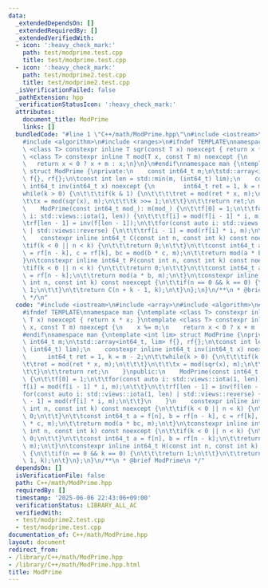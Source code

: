 ```yaml
---
data:
  _extendedDependsOn: []
  _extendedRequiredBy: []
  _extendedVerifiedWith:
  - icon: ':heavy_check_mark:'
    path: test/modprime.test.cpp
    title: test/modprime.test.cpp
  - icon: ':heavy_check_mark:'
    path: test/modprime2.test.cpp
    title: test/modprime2.test.cpp
  _isVerificationFailed: false
  _pathExtension: hpp
  _verificationStatusIcon: ':heavy_check_mark:'
  attributes:
    document_title: ModPrime
    links: []
  bundledCode: "#line 1 \"C++/math/ModPrime.hpp\"\n#include <iostream>\n#include <array>\n\
    #include <algorithm>\n#include <ranges>\n#ifndef TEMPLATE\nnamespace man {\ntemplate\
    \ <class T> constexpr inline T sqr(const T x) noexcept { return x * x; }\ntemplate\
    \ <class T> constexpr inline T mod(T x, const T m) noexcept {\n    x %= m;\n \
    \   return x < 0 ? x + m : x;\n}\n}\n#endif\nnamespace man {\ntemplate <int lim>\
    \ struct ModPrime {\nprivate:\n    const int64_t m;\n\tstd::array<int64_t, lim>\
    \ f{}, rf{};\n\tconst int len = std::min(m, (int64_t) lim);\n    constexpr inline\
    \ int64_t inv(int64_t x) noexcept {\n        int64_t ret = 1, k = m - 2;\n\t\t\
    while(k > 0) {\n\t\t\tif(k & 1) {\n\t\t\t\tret = mod(ret * x, m);\n\t\t\t}\n\t\
    \t\tx = mod(sqr(x), m);\n\t\t\tk >>= 1;\n\t\t}\n\t\treturn ret;\n    }\npublic:\n\
    \    ModPrime(const int64_t mod_): m(mod_) {\n\t\tf[0] = 1;\n\t\tfor(const auto\
    \ i: std::views::iota(1, len)) {\n\t\t\tf[i] = mod(f[i - 1] * i, m);\n\t\t}\n\t\
    \trf[len - 1] = inv(f[len - 1]);\n\t\tfor(const auto i: std::views::iota(1, len)\
    \ | std::views::reverse) {\n\t\t\trf[i - 1] = mod(rf[i] * i, m);\n\t\t}\n    }\n\
    \    constexpr inline int64_t C(const int n, const int k) const noexcept {\n\t\
    \tif(k < 0 || n < k) {\n\t\t\treturn 0;\n\t\t}\n\t\tconst int64_t a = f[n], b\
    \ = rf[n - k], c = rf[k], bc = mod(b * c, m);\n\t\treturn mod(a * bc, m);\n\t\
    }\n\tconstexpr inline int64_t P(const int n, const int k) const noexcept {\n\t\
    \tif(k < 0 || n < k) {\n\t\t\treturn 0;\n\t\t}\n\t\tconst int64_t a = f[n], b\
    \ = rf[n - k];\n\t\treturn mod(a * b, m);\n\t}\n\tconstexpr inline int64_t H(const\
    \ int n, const int k) const noexcept {\n\t\tif(n == 0 && k == 0) {\n\t\t\treturn\
    \ 1;\n\t\t}\n\t\treturn C(n + k - 1, k);\n\t}\n};\n}\n/**\n * @brief ModPrime\n\
    \ */\n"
  code: "#include <iostream>\n#include <array>\n#include <algorithm>\n#include <ranges>\n\
    #ifndef TEMPLATE\nnamespace man {\ntemplate <class T> constexpr inline T sqr(const\
    \ T x) noexcept { return x * x; }\ntemplate <class T> constexpr inline T mod(T\
    \ x, const T m) noexcept {\n    x %= m;\n    return x < 0 ? x + m : x;\n}\n}\n\
    #endif\nnamespace man {\ntemplate <int lim> struct ModPrime {\nprivate:\n    const\
    \ int64_t m;\n\tstd::array<int64_t, lim> f{}, rf{};\n\tconst int len = std::min(m,\
    \ (int64_t) lim);\n    constexpr inline int64_t inv(int64_t x) noexcept {\n  \
    \      int64_t ret = 1, k = m - 2;\n\t\twhile(k > 0) {\n\t\t\tif(k & 1) {\n\t\t\
    \t\tret = mod(ret * x, m);\n\t\t\t}\n\t\t\tx = mod(sqr(x), m);\n\t\t\tk >>= 1;\n\
    \t\t}\n\t\treturn ret;\n    }\npublic:\n    ModPrime(const int64_t mod_): m(mod_)\
    \ {\n\t\tf[0] = 1;\n\t\tfor(const auto i: std::views::iota(1, len)) {\n\t\t\t\
    f[i] = mod(f[i - 1] * i, m);\n\t\t}\n\t\trf[len - 1] = inv(f[len - 1]);\n\t\t\
    for(const auto i: std::views::iota(1, len) | std::views::reverse) {\n\t\t\trf[i\
    \ - 1] = mod(rf[i] * i, m);\n\t\t}\n    }\n    constexpr inline int64_t C(const\
    \ int n, const int k) const noexcept {\n\t\tif(k < 0 || n < k) {\n\t\t\treturn\
    \ 0;\n\t\t}\n\t\tconst int64_t a = f[n], b = rf[n - k], c = rf[k], bc = mod(b\
    \ * c, m);\n\t\treturn mod(a * bc, m);\n\t}\n\tconstexpr inline int64_t P(const\
    \ int n, const int k) const noexcept {\n\t\tif(k < 0 || n < k) {\n\t\t\treturn\
    \ 0;\n\t\t}\n\t\tconst int64_t a = f[n], b = rf[n - k];\n\t\treturn mod(a * b,\
    \ m);\n\t}\n\tconstexpr inline int64_t H(const int n, const int k) const noexcept\
    \ {\n\t\tif(n == 0 && k == 0) {\n\t\t\treturn 1;\n\t\t}\n\t\treturn C(n + k -\
    \ 1, k);\n\t}\n};\n}\n/**\n * @brief ModPrime\n */"
  dependsOn: []
  isVerificationFile: false
  path: C++/math/ModPrime.hpp
  requiredBy: []
  timestamp: '2025-06-06 22:43:06+09:00'
  verificationStatus: LIBRARY_ALL_AC
  verifiedWith:
  - test/modprime2.test.cpp
  - test/modprime.test.cpp
documentation_of: C++/math/ModPrime.hpp
layout: document
redirect_from:
- /library/C++/math/ModPrime.hpp
- /library/C++/math/ModPrime.hpp.html
title: ModPrime
---
```

